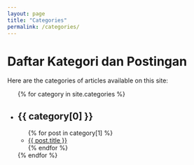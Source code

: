 ```yaml
---
layout: page
title: "Categories"
permalink: /categories/
---
```

<h1 class="categories-title">Daftar Kategori dan Postingan</h1>
<p class="categories-intro">Here are the categories of articles available on this site:</p>

<ul class="category-list">
  {% for category in site.categories %}
    <li class="category-item">
      <h2 class="category-title">{{ category[0] }}</h2>
      <ul class="post-category-list">
        {% for post in category[1] %}
          <li class="post-category-item">
            <a href="{{ site.baseurl }}{{ post.url }}" class="post-link">{{ post.title }}</a>
          </li>
        {% endfor %}
      </ul>
    </li>
  {% endfor %}
</ul>